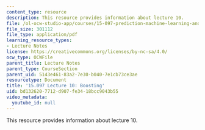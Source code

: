 ```yaml
---
content_type: resource
description: This resource provides information about lecture 10.
file: /ol-ocw-studio-app/courses/15-097-prediction-machine-learning-and-statistics-spring-2012/bd1326207712d907fe3418bcc9043b55_MIT15_097S12_lec10.pdf
file_size: 301112
file_type: application/pdf
learning_resource_types:
- Lecture Notes
license: https://creativecommons.org/licenses/by-nc-sa/4.0/
ocw_type: OCWFile
parent_title: Lecture Notes
parent_type: CourseSection
parent_uid: 5143e461-83a2-7e30-b040-7e1cb73ce3ae
resourcetype: Document
title: '15.097 Lecture 10: Boosting'
uid: bd132620-7712-d907-fe34-18bcc9043b55
video_metadata:
  youtube_id: null
---
```

This resource provides information about lecture 10.